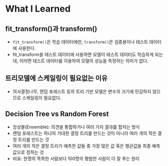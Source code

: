 # What I Learned

## fit_transform()과 transform()
* ```fit_transform()```은 학습 데이터에만, ```transform()```은 검증용이나 테스트 데이터에 사용한다.
* fit_transform을 테스트 데이터에 사용하면 모델이 테스트 데이터도 학습하게 되는데, 이러면 테스트 데이터를 이용하여 모델의 성능을 측정하는 의미가 없다.

## 트리모델에 스케일링이 필요없는 이유
* 의사결정나무, 랜덤 포레스트 등의 트리 기반 모델은 변수의 크기에 민감하지 않으므로 스케일링이 필요없다.

## Decision Tree vs Random Forest
* 앙상블(Ensemble): 의견을 통합하거나 여러 가지 결과를 합치는 방식
* 랜덤 포레스트는 하나의 거대한 결정 트리를 만드는 것이 아니라 여러 개의 작은 결정 트리를 만드는 것
* 여러 개의 작은 결정 트리가 예측한 값들 중 가장 많은 값 혹은 평균값을 최종 예측 값으로 정하는 것
* 비유: 한명의 똑똑한 사람보다 100명의 평범한 사람이 더 잘 푸는 원리

[reference]: <> (https://bkshin.tistory.com/entry/%EB%A8%B8%EC%8B%A0%EB%9F%AC%EB%8B%9D-5-%EB%9E%9C%EB%8D%A4-%ED%8F%AC%EB%A0%88%EC%8A%A4%ED%8A%B8Random-Forest%EC%99%80-%EC%95%99%EC%83%81%EB%B8%94Ensemble)